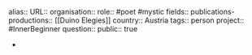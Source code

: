 alias::
URL::
organisation::
role:: #poet #mystic 
fields::
publications-productions:: [[Duino Elegies]] 
country:: Austria 
tags:: person
project:: #InnerBeginner 
question::
public:: true

-
